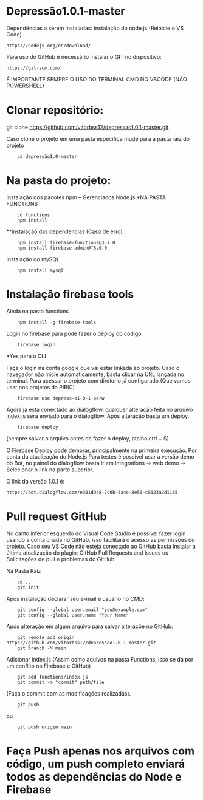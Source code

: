 # Depressão1.0.1-master

Dependências a serem instaladas:
Instalação do node.js (Reinicie o VS Code)

    https://nodejs.org/en/download/

Para uso do GitHub é necessário instalar o GIT no dispositivo:

    https://git-scm.com/

É IMPORTANTE SEMPRE O USO DO TERMINAL CMD NO VSCODE (NÃO POWERSHELL)

# Clonar repositório:
git clone https://github.com/vitorbss12/depressao1.0.1-master.git

Caso clone o projeto em uma pasta especifica mude para a pasta raiz do projeto

        cd depressão1.0-master

# Na pasta do projeto:
Instalação dos pacotes npm – Gerenciados Node.js *NA PASTA FUNCTIONS
        
        cd functions
        npm install

**instalação das dependencias (Caso de erro)

        npm install firebase-functions@3.7.0
        npm install firebase-admin@^8.0.0

Instalação do mySQL

        npm install mysql

# Instalação firebase tools

Ainda na pasta functions

        npm install -g firebase-tools

Login no firebase para pode fazer o deploy do código

        firebase login
*Yes para o CLI
    
Faça o login na conta google que vai estar linkada ao projeto. Caso o navegador não inicie automaticamente, basta clicar na URL lançada no terminal.
Para acessar o projeto com diretorio já configurado (Que vamos usar nos projetos da PIBIC)

    	firebase use depress-o1-0-1-perw
 
Agora já esta conectado ao dialogflow, qualquer alteração feita no arquivo index.js sera enviado para o dialogflow. Após alteração basta um deploy.

    	firebase deploy

 (sempre salvar o arquivo antes de fazer o deploy, atalho ctrl + S)

O Firebase Deploy pode demorar, principalmente na primeira execução. Por conta da atualização do Node.js
Para testes é possivel usar a versão demo do Bot, no painel do dialogflow basta ir em integrations -> web demo -> Selecionar o link na parte superior.

O link da versão 1.0.1 é:

    https://bot.dialogflow.com/e301d948-7c0b-4a4c-8e56-c0123a2d1165

# Pull request GitHub
No canto inferior esquerdo do Visual Code Studio é possivel fazer login usando a conta criada no GitHub, isso facilitará o acesso as permissões do projeto. 
Caso seu VS Code não esteja conectado ao GitHub basta instalar a última atualização do plugin:
GitHub Pull Requests and Issues ou Solicitações de pull e problemas do GitHub

Na Pasta Raiz

        cd ..
        git init

Após instalação declarar seu e-mail e usuário no CMD;

        git config --global user.email "you@example.com"
        git config --global user.name "Your Name"

Após alteração em algum arquivo para salvar alteraçõe no GitHub:

        git remote add origin https://github.com/vitorbss12/depressao1.0.1-master.git
        git branch -M main

Adicionar index.js (Assim como aquivos na pasta Functions, isso se dá por um conflito no Firebase e GitHub)

        git add functions/index.js
        git commit -m "commit" path/file
        
(Faça o commit com as modificações realizadas).

        git push

ou
    
        git push origin main
    
# Faça Push apenas nos arquivos com código, um push completo enviará todos as dependências do Node e Firebase
